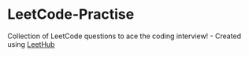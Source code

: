 # LeetCode-Practise
Collection of LeetCode questions to ace the coding interview! - Created using [LeetHub](https://github.com/QasimWani/LeetHub)
